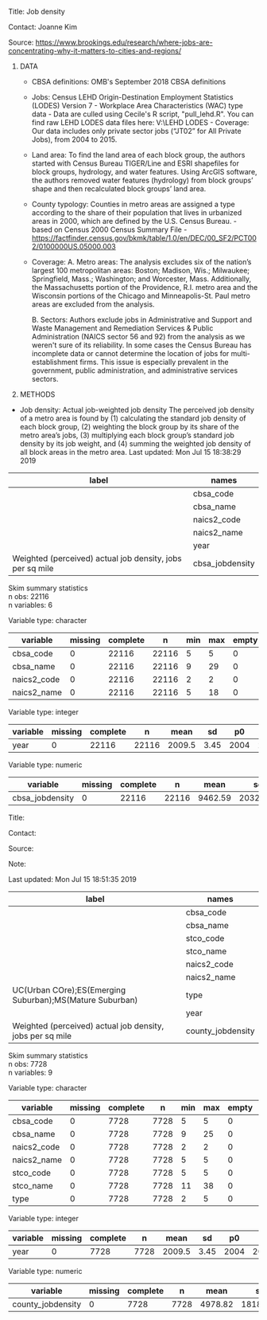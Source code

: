 ﻿
Title:  Job density 

Contact:  Joanne Kim 

Source:  https://www.brookings.edu/research/where-jobs-are-concentrating-why-it-matters-to-cities-and-regions/ 

1. DATA 

   * CBSA definitions: OMB's September 2018 CBSA definitions

   * Jobs: Census LEHD Origin-Destination Employment Statistics (LODES) Version 7
         - Workplace Area Characteristics (WAC) type data
    	 - Data are culled using Cecile's R script, "pull_lehd.R". You can find raw LEHD LODES data files here: 
           V:\LEHD LODES
         - Coverage: Our data includes only private sector jobs (“JT02” for All Private Jobs), from 2004 to 2015. 

   * Land area: To find the land area of each block group, the authors started with Census Bureau TIGER/Line and 
	        ESRI shapefiles for block groups, hydrology, and water features. Using ArcGIS software, 
		the authors removed water features (hydrology) from block groups’ shape and then recalculated 
		block groups’ land area.

   * County typology: Counties in metro areas are assigned a type according to the share of their population 
		     that lives in urbanized areas in 2000, which are defined by the U.S. Census Bureau.
		     - based on Census 2000 Census Summary File
                     - https://factfinder.census.gov/bkmk/table/1.0/en/DEC/00_SF2/PCT002/0100000US.05000.003
  
   * Coverage: 
		A. Metro areas: The analysis excludes six of the nation’s largest 100 metropolitan areas:
		Boston; Madison, Wis.; Milwaukee; Springfield, Mass.; Washington; and Worcester, Mass. 
		Additionally, the Massachusetts portion of the Providence, R.I. metro area and 
		the Wisconsin portions of the Chicago and Minneapolis-St. Paul metro areas are excluded from 
		the analysis.

		B. Sectors: Authors exclude jobs in Administrative and Support and Waste Management 
		and Remediation Services & Public Administration (NAICS sector 56 and 92) from the analysis 
		as we weren't sure of its reliability. In some cases the Census Bureau has incomplete data or
		cannot determine the location of jobs for multi-establishment firms. This issue is especially 
		prevalent in the government, public administration, and administrative services sectors. 
  

2. METHODS

  * Job density: Actual job-weighted job density 
	The perceived job density of a metro area is found by (1) calculating the standard job density of each block 
    	group, (2) weighting the block group by its share of the metro area’s jobs, (3) multiplying each block group’s
	standard job density by its job weight, and (4) summing the weighted job density of all block areas in the 
        metro area.
Last updated:  Mon Jul 15 18:38:29 2019 



|                           label                           |      names      |
|-----------------------------------------------------------|-----------------|
|                                                           |    cbsa_code    |
|                                                           |    cbsa_name    |
|                                                           |   naics2_code   |
|                                                           |   naics2_name   |
|                                                           |      year       |
| Weighted (perceived) actual job density, jobs per sq mile | cbsa_jobdensity |


Skim summary statistics  
 n obs: 22116    
 n variables: 6    

Variable type: character

|  variable   | missing | complete |   n   | min | max | empty | n_unique |
|-------------|---------|----------|-------|-----|-----|-------|----------|
|  cbsa_code  |    0    |  22116   | 22116 |  5  |  5  |   0   |    97    |
|  cbsa_name  |    0    |  22116   | 22116 |  9  | 29  |   0   |    97    |
| naics2_code |    0    |  22116   | 22116 |  2  |  2  |   0   |    19    |
| naics2_name |    0    |  22116   | 22116 |  5  | 18  |   0   |    19    |

Variable type: integer

| variable | missing | complete |   n   |  mean  |  sd  |  p0  |   p25   |  p50   |   p75   | p100 |
|----------|---------|----------|-------|--------|------|------|---------|--------|---------|------|
|   year   |    0    |  22116   | 22116 | 2009.5 | 3.45 | 2004 | 2006.75 | 2009.5 | 2012.25 | 2015 |

Variable type: numeric

|    variable     | missing | complete |   n   |  mean   |    sd    |  p0   |   p25   |   p50   |   p75   |   p100    |
|-----------------|---------|----------|-------|---------|----------|-------|---------|---------|---------|-----------|
| cbsa_jobdensity |    0    |  22116   | 22116 | 9462.59 | 20324.62 | 25.42 | 2274.79 | 4052.76 | 8072.17 | 318399.94 |


Title:   

Contact:   

Source:   

Note:   

Last updated:  Mon Jul 15 18:51:35 2019 



|                           label                           |       names       |
|-----------------------------------------------------------|-------------------|
|                                                           |     cbsa_code     |
|                                                           |     cbsa_name     |
|                                                           |     stco_code     |
|                                                           |     stco_name     |
|                                                           |    naics2_code    |
|                                                           |    naics2_name    |
| UC(Urban COre);ES(Emerging Suburban);MS(Mature Suburban)  |       type        |
|                                                           |       year        |
| Weighted (perceived) actual job density, jobs per sq mile | county_jobdensity |


Skim summary statistics  
 n obs: 7728    
 n variables: 9    

Variable type: character

|  variable   | missing | complete |  n   | min | max | empty | n_unique |
|-------------|---------|----------|------|-----|-----|-------|----------|
|  cbsa_code  |    0    |   7728   | 7728 |  5  |  5  |   0   |    95    |
|  cbsa_name  |    0    |   7728   | 7728 |  9  | 25  |   0   |    95    |
| naics2_code |    0    |   7728   | 7728 |  2  |  2  |   0   |    1     |
| naics2_name |    0    |   7728   | 7728 |  5  |  5  |   0   |    1     |
|  stco_code  |    0    |   7728   | 7728 |  5  |  5  |   0   |   550    |
|  stco_name  |    0    |   7728   | 7728 | 11  | 38  |   0   |   549    |
|    type     |    0    |   7728   | 7728 |  2  |  5  |   0   |    5     |

Variable type: integer

| variable | missing | complete |  n   |  mean  |  sd  |  p0  |   p25   |  p50   |   p75   | p100 |
|----------|---------|----------|------|--------|------|------|---------|--------|---------|------|
|   year   |    0    |   7728   | 7728 | 2009.5 | 3.45 | 2004 | 2006.75 | 2009.5 | 2012.25 | 2015 |

Variable type: numeric

|     variable      | missing | complete |  n   |  mean   |    sd    |  p0   |  p25   |   p50   |   p75   |   p100   |
|-------------------|---------|----------|------|---------|----------|-------|--------|---------|---------|----------|
| county_jobdensity |    0    |   7728   | 7728 | 4978.82 | 18187.43 | 0.065 | 430.92 | 1591.08 | 4443.74 | 441559.5 |
